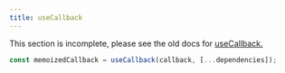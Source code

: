 ```yaml
---
title: useCallback
---
```


<Wip>

This section is incomplete, please see the old docs for [useCallback.](https://reactjs.org/docs/hooks-reference.html#usecallback)

</Wip>


<Intro>

```js
const memoizedCallback = useCallback(callback, [...dependencies]);
```

</Intro>

<InlineToc />
